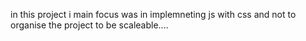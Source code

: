 in this project i main focus was in implemneting js with css and not to organise the project to be scaleable....